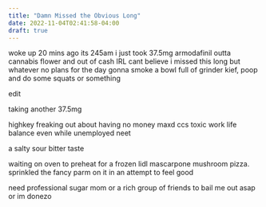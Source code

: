```yaml
---
title: "Damn Missed the Obvious Long"
date: 2022-11-04T02:41:58-04:00
draft: true
---
```


woke up 20 mins ago its 245am i just took 37.5mg armodafinil outta cannabis flower and out of cash IRL cant believe i missed this long but whatever no plans for the day gonna smoke a bowl full of grinder kief, poop and do some squats or something  

edit  

taking another 37.5mg  

highkey freaking out about having no money maxd ccs toxic work life balance even while unemployed neet 

a salty sour bitter taste   

waiting on oven to preheat for a frozen lidl mascarpone mushroom pizza. sprinkled the fancy parm on it in an attempt to feel good  

need professional sugar mom or a rich group of friends to bail me out asap or im donezo
